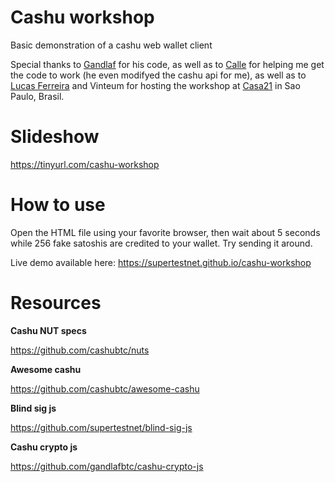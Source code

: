 # Cashu workshop
Basic demonstration of a cashu web wallet client

Special thanks to [Gandlaf](http://github.com/gandlafbtc) for his code, as well as to [Calle](https://github.com/callebtc) for helping me get the code to work (he even modifyed the cashu api for me), as well as to [Lucas Ferreira](https://github.com/lucasdcf) and Vinteum for hosting the workshop at [Casa21](https://vinlteum.org) in Sao Paulo, Brasil.

# Slideshow
https://tinyurl.com/cashu-workshop

# How to use
Open the HTML file using your favorite browser, then wait about 5 seconds while 256 fake satoshis are credited to your wallet. Try sending it around.

Live demo available here:
https://supertestnet.github.io/cashu-workshop

# Resources

**Cashu NUT specs**

https://github.com/cashubtc/nuts

**Awesome cashu**

https://github.com/cashubtc/awesome-cashu

**Blind sig js**

https://github.com/supertestnet/blind-sig-js

**Cashu crypto js**

https://github.com/gandlafbtc/cashu-crypto-js
